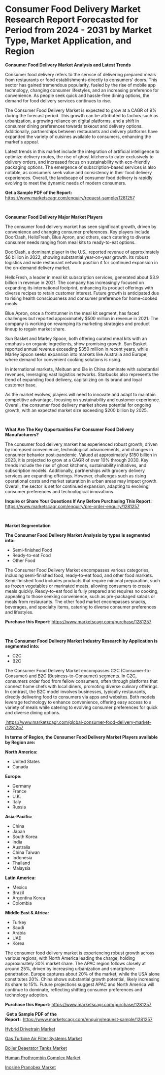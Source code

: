 <p><h1>Consumer Food Delivery Market Research Report Forecasted for Period from 2024 -  2031 by Market Type, Market Application, and Region</h1></p><p><strong>Consumer Food Delivery Market Analysis and Latest Trends</strong></p>
<p><p>Consumer food delivery refers to the service of delivering prepared meals from restaurants or food establishments directly to consumers' doors. This sector has gained tremendous popularity, fueled by the rise of mobile app technology, changing consumer lifestyles, and an increasing preference for convenience. As people seek quick and hassle-free dining options, the demand for food delivery services continues to rise.</p><p>The Consumer Food Delivery Market is expected to grow at a CAGR of 9% during the forecast period. This growth can be attributed to factors such as urbanization, a growing reliance on digital platforms, and a shift in consumer dining preferences towards takeout and delivery options. Additionally, partnerships between restaurants and delivery platforms have expanded the variety of cuisines available to consumers, enhancing the market's appeal.</p><p>Latest trends in this market include the integration of artificial intelligence to optimize delivery routes, the rise of ghost kitchens to cater exclusively to delivery orders, and increased focus on sustainability with eco-friendly packaging options. The emergence of subscription-based services is also notable, as consumers seek value and consistency in their food delivery experiences. Overall, the landscape of consumer food delivery is rapidly evolving to meet the dynamic needs of modern consumers.</p></p>
<p><strong>Get a Sample PDF of the Report:&nbsp;</strong> <a href="https://www.marketscagr.com/enquiry/request-sample/1281257?utm_campaign=1268&utm_medium=2&utm_source=Github&utm_content=ia&utm_term=03102024&utm_id=consumer-food-delivery">https://www.marketscagr.com/enquiry/request-sample/1281257</a></p>
<p>&nbsp;</p>
<p><strong>Consumer Food Delivery Major Market Players</strong></p>
<p><p>The consumer food delivery market has seen significant growth, driven by convenience and changing consumer preferences. Key players include DoorDash, HelloFresh, Blue Apron, and others, each catering to diverse consumer needs ranging from meal kits to ready-to-eat options.</p><p>DoorDash, a dominant player in the U.S., reported revenue of approximately $6 billion in 2022, showing substantial year-on-year growth. Its robust logistics and wide restaurant network position it for continued expansion in the on-demand delivery market. </p><p>HelloFresh, a leader in meal kit subscription services, generated about $3.9 billion in revenue in 2021. The company has increasingly focused on expanding its international footprint, enhancing its product offerings with diverse recipes to retain customer interest. Future growth is anticipated due to rising health consciousness and consumer preference for home-cooked meals.</p><p>Blue Apron, once a frontrunner in the meal kit segment, has faced challenges but reported approximately $500 million in revenue in 2021. The company is working on revamping its marketing strategies and product lineup to regain market share.</p><p>Sun Basket and Marley Spoon, both offering curated meal kits with an emphasis on organic ingredients, show promising growth. Sun Basket reported annual revenue exceeding $350 million in recent years, while Marley Spoon seeks expansion into markets like Australia and Europe, where demand for convenient cooking solutions is rising.</p><p>In international markets, Meituan and Ele in China dominate with substantial revenues, leveraging vast logistics networks. Starbucks also represents the trend of expanding food delivery, capitalizing on its brand and loyal customer base.</p><p>As the market evolves, players will need to innovate and adapt to maintain competitive advantage, focusing on sustainability and customer experience. Overall, the consumer food delivery market shows potential for ongoing growth, with an expected market size exceeding $200 billion by 2025.</p></p>
<p>&nbsp;</p>
<p><strong>What Are The Key Opportunities For Consumer Food Delivery Manufacturers?</strong></p>
<p><p>The consumer food delivery market has experienced robust growth, driven by increased convenience, technological advancements, and changes in consumer behavior post-pandemic. Valued at approximately $150 billion in 2023, it is projected to grow at a CAGR of over 10% through 2030. Key trends include the rise of ghost kitchens, sustainability initiatives, and subscription models. Additionally, partnerships with grocery delivery services are expanding offerings. However, challenges such as rising operational costs and market saturation in urban areas may impact growth. Overall, the sector is set for continued expansion, adapting to evolving consumer preferences and technological innovations.</p></p>
<p><strong>Inquire or Share Your Questions If Any Before Purchasing This Report:</strong> <a href="https://www.marketscagr.com/enquiry/pre-order-enquiry/1281257?utm_campaign=1268&utm_medium=2&utm_source=Github&utm_content=ia&utm_term=03102024&utm_id=consumer-food-delivery">https://www.marketscagr.com/enquiry/pre-order-enquiry/1281257</a></p>
<p>&nbsp;</p>
<p><strong>Market Segmentation</strong></p>
<p><strong>The Consumer Food Delivery Market Analysis by types is segmented into:</strong></p>
<p><ul><li>Semi-finished Food</li><li>Ready-to-eat Food</li><li>Other Food</li></ul></p>
<p><p>The Consumer Food Delivery Market encompasses various categories, including semi-finished food, ready-to-eat food, and other food markets. Semi-finished food includes products that require minimal preparation, such as frozen vegetables or marinated meats, allowing consumers to create meals quickly. Ready-to-eat food is fully prepared and requires no cooking, appealing to those seeking convenience, such as pre-packaged salads or meals from restaurants. The other food market encompasses snacks, beverages, and specialty items, catering to diverse consumer preferences and lifestyles.</p></p>
<p><strong>Purchase this Report:&nbsp;</strong><a href="https://www.marketscagr.com/purchase/1281257?utm_campaign=1268&utm_medium=2&utm_source=Github&utm_content=ia&utm_term=03102024&utm_id=consumer-food-delivery">https://www.marketscagr.com/purchase/1281257</a></p>
<p>&nbsp;</p>
<p><strong>The Consumer Food Delivery Market Industry Research by Application is segmented into:</strong></p>
<p><ul><li>C2C</li><li>B2C</li></ul></p>
<p><p>The Consumer Food Delivery Market encompasses C2C (Consumer-to-Consumer) and B2C (Business-to-Consumer) segments. In C2C, consumers order food from fellow consumers, often through platforms that connect home chefs with local diners, promoting diverse culinary offerings. In contrast, the B2C model involves businesses, typically restaurants, directly delivering food to consumers via apps and websites. Both models leverage technology to enhance convenience, offering easy access to a variety of meals while catering to evolving consumer preferences for quick and diverse dining options.</p></p>
<p><a href="https://www.marketscagr.com/global-consumer-food-delivery-market-r1281257?utm_campaign=1268&utm_medium=2&utm_source=Github&utm_content=ia&utm_term=03102024&utm_id=consumer-food-delivery">&nbsp;https://www.marketscagr.com/global-consumer-food-delivery-market-r1281257</a></p>
<p><strong>In terms of Region, the Consumer Food Delivery Market Players available by Region are:</strong></p>
<p>
    <p> <strong> North America: </strong>
        <ul>
            <li>United States</li>
            <li>Canada</li>
        </ul>
        </p> 
    <p> <strong> Europe: </strong>
        <ul>
            <li>Germany</li>
            <li>France</li>
            <li>U.K.</li>
            <li>Italy</li>
            <li>Russia</li>
        </ul>
        </p> 
    <p> <strong> Asia-Pacific: </strong>
        <ul>
            <li>China</li>
            <li>Japan</li>
            <li>South Korea</li>
            <li>India</li>
            <li>Australia</li>
            <li>China Taiwan</li>
            <li>Indonesia</li>
            <li>Thailand</li>
            <li>Malaysia</li>
        </ul>
        </p> 
    <p> <strong> Latin America: </strong>
        <ul>
            <li>Mexico</li>
            <li>Brazil</li>
            <li>Argentina Korea</li>
            <li>Colombia</li>
        </ul>
        </p> 
    <p> <strong> Middle East & Africa: </strong>
        <ul>
            <li>Turkey</li>
            <li>Saudi</li>
            <li>Arabia</li>
            <li>UAE</li>
            <li>Korea</li>
        </ul>
    </p>
    </p>
<p><p>The consumer food delivery market is experiencing robust growth across various regions, with North America leading the charge, holding approximately 30% market share. The APAC region follows closely at around 25%, driven by increasing urbanization and smartphone penetration. Europe captures about 20% of the market, while the USA alone constitutes 20%. China shows substantial growth potential, likely increasing its share to 15%. Future projections suggest APAC and North America will continue to dominate, reflecting shifting consumer preferences and technology adoption.</p></p>
<p><strong>Purchase this Report: </strong><a href="https://www.marketscagr.com/purchase/1281257?utm_campaign=1268&utm_medium=2&utm_source=Github&utm_content=ia&utm_term=03102024&utm_id=consumer-food-delivery">https://www.marketscagr.com/purchase/1281257</a></p>
<p>&nbsp;<strong>Get a Sample PDF of the Report:&nbsp;&nbsp;</strong><a href="https://www.marketscagr.com/enquiry/request-sample/1281257?utm_campaign=1268&utm_medium=2&utm_source=Github&utm_content=ia&utm_term=03102024&utm_id=consumer-food-delivery">https://www.marketscagr.com/enquiry/request-sample/1281257</a></p>
<p><strong></strong></p>
<p><p><a href="https://www.linkedin.com/pulse/global-hybrid-drivetrain-market-sector2024-2031-metrics-strategic-qxpzf?trackingId=YZnRVHnITPm6rghg3c%2FkTw%3D%3D&utm_campaign=1268&utm_medium=2&utm_source=Github&utm_content=ia&utm_term=03102024&utm_id=consumer-food-delivery">Hybrid Drivetrain Market</a></p><p><a href="https://issuu.com/reportprime-2/docs/gas-turbine-air-filter-systems-mark_88fdef9342fe6a?utm_campaign=1268&utm_medium=2&utm_source=Github&utm_content=ia&utm_term=03102024&utm_id=consumer-food-delivery">Gas Turbine Air Filter Systems Market</a></p><p><a href="https://issuu.com/reportprime-2/docs/boiler-deaerator-tanks-market-size-_68b41979d1b946?utm_campaign=1268&utm_medium=2&utm_source=Github&utm_content=ia&utm_term=03102024&utm_id=consumer-food-delivery">Boiler Deaerator Tanks Market</a></p><p><a href="https://www.linkedin.com/pulse/human-prothrombin-complex-market-research-report-exploring-size-mpmrc?trackingId=yHbjfGCXRueKglL0Rvz7HA%3D%3D&utm_campaign=1268&utm_medium=2&utm_source=Github&utm_content=ia&utm_term=03102024&utm_id=consumer-food-delivery">Human Prothrombin Complex Market</a></p><p><a href="https://www.linkedin.com/pulse/inosine-pranobex-market-global-regional-analysis-2024--1yy0e?utm_campaign=1268&utm_medium=2&utm_source=Github&utm_content=ia&utm_term=03102024&utm_id=consumer-food-delivery">Inosine Pranobex Market</a></p></p>